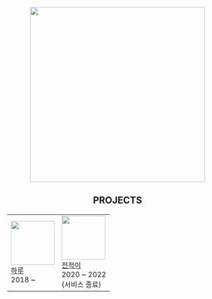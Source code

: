 <p align="center">
    <img src="https://i.imgur.com/bzM7847.png" width="400"/>
</p>
<h2 align="center">
    PROJECTS
</h2>
<h5 align="center">
    <table align="center">
        <tr>
            <td valign="center"><img width="100" src="https://i.imgur.com/aQekDn8.png"><br/><a href="https://haru.im" target="_blank">하루</a><br/>2018 ~</td>
            <td valign="center"><img width="100" src="https://i.imgur.com/agKmwK1.png"><br/><a href="https://namu.wiki/w/전적이" target="_blank">전적이</a><br/>2020 ~ 2022<br/>(서비스 종료)</td>
        </tr>
    </table>
</h5>

